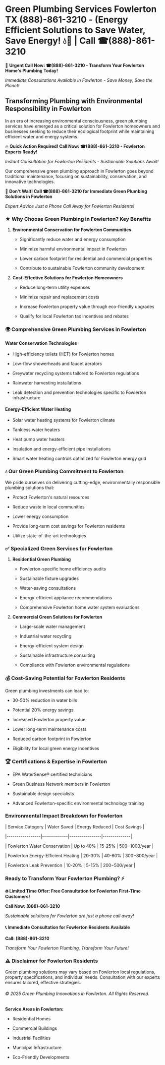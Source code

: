 # Green Plumbing Services Fowlerton TX (888)-861-3210 - (Energy Efficient Solutions to Save Water, Save Energy! 💧🌿 | Call ☎(888)-861-3210

🚨 **Urgent Call Now: ☎(888)-861-3210 - Transform Your Fowlerton Home's Plumbing Today!**
*Immediate Consultations Available in Fowlerton - Save Money, Save the Planet!*

## Transforming Plumbing with Environmental Responsibility in Fowlerton

In an era of increasing environmental consciousness, green plumbing services have emerged as a critical solution for Fowlerton homeowners and businesses seeking to reduce their ecological footprint while maintaining efficient water and energy systems. 

🔥 **Quick Action Required! Call Now: ☎(888)-861-3210 - Fowlerton Experts Ready!**
*Instant Consultation for Fowlerton Residents - Sustainable Solutions Await!*

Our comprehensive green plumbing approach in Fowlerton goes beyond traditional maintenance, focusing on sustainability, conservation, and innovative technologies.

🚨 **Don't Wait! Call ☎(888)-861-3210 for Immediate Green Plumbing Solutions in Fowlerton**
*Expert Advice Just a Phone Call Away for Fowlerton Residents!*

### ★ Why Choose Green Plumbing in Fowlerton? Key Benefits

1. **Environmental Conservation for Fowlerton Communities** 
   - Significantly reduce water and energy consumption
   - Minimize harmful environmental impact in Fowlerton
   - Lower carbon footprint for residential and commercial properties
   - Contribute to sustainable Fowlerton community development

2. **Cost-Effective Solutions for Fowlerton Homeowners** 
   - Reduce long-term utility expenses
   - Minimize repair and replacement costs
   - Increase Fowlerton property value through eco-friendly upgrades
   - Qualify for local Fowlerton tax incentives and rebates

### 🌍 Comprehensive Green Plumbing Services in Fowlerton

#### Water Conservation Technologies
- High-efficiency toilets (HET) for Fowlerton homes
- Low-flow showerheads and faucet aerators
- Greywater recycling systems tailored to Fowlerton regulations
- Rainwater harvesting installations
- Leak detection and prevention technologies specific to Fowlerton infrastructure

#### Energy-Efficient Water Heating
- Solar water heating systems for Fowlerton climate
- Tankless water heaters
- Heat pump water heaters
- Insulation and energy-efficient pipe installations
- Smart water heating controls optimized for Fowlerton energy grid

### 💧 Our Green Plumbing Commitment to Fowlerton

We pride ourselves on delivering cutting-edge, environmentally responsible plumbing solutions that:
- Protect Fowlerton's natural resources
- Reduce waste in local communities
- Lower energy consumption
- Provide long-term cost savings for Fowlerton residents
- Utilize state-of-the-art technologies

### ✅ Specialized Green Services for Fowlerton

1. **Residential Green Plumbing**
   - Fowlerton-specific home efficiency audits
   - Sustainable fixture upgrades
   - Water-saving consultations
   - Energy-efficient appliance recommendations
   - Comprehensive Fowlerton home water system evaluations

2. **Commercial Green Solutions for Fowlerton**
   - Large-scale water management
   - Industrial water recycling
   - Energy-efficient system design
   - Sustainable infrastructure consulting
   - Compliance with Fowlerton environmental regulations

### 💰 Cost-Saving Potential for Fowlerton Residents

Green plumbing investments can lead to:
- 30-50% reduction in water bills
- Potential 20% energy savings
- Increased Fowlerton property value
- Lower long-term maintenance costs
- Reduced carbon footprint in Fowlerton
- Eligibility for local green energy incentives

### 🏆 Certifications & Expertise in Fowlerton

- EPA WaterSense® certified technicians
- Green Business Network members in Fowlerton
- Sustainable design specialists
- Advanced Fowlerton-specific environmental technology training

### Environmental Impact Breakdown for Fowlerton

| Service Category | Water Saved | Energy Reduced | Cost Savings |
|-----------------|-------------|----------------|--------------|
| Fowlerton Water Conservation | Up to 40% | 15-25% | $500-$1000/year |
| Fowlerton Energy-Efficient Heating | 20-30% | 40-60% | $300-$800/year |
| Fowlerton Leak Prevention | 10-20% | 5-15% | $200-$500/year |

### Ready to Transform Your Fowlerton Plumbing? ⚡

**🔥 Limited Time Offer: Free Consultation for Fowlerton First-Time Customers!**

**Call Now: (888)-861-3210**
*Sustainable solutions for Fowlerton are just a phone call away!*

#### 📞 Immediate Consultation for Fowlerton Residents Available

**Call: (888)-861-3210**
*Transform Your Fowlerton Plumbing, Transform Your Future!*

### ⚠️ Disclaimer for Fowlerton Residents

Green plumbing solutions may vary based on Fowlerton local regulations, property specifications, and individual needs. Consultation with our experts ensures tailored, effective strategies.

###### © 2025 Green Plumbing Innovations in Fowlerton. All Rights Reserved.

**Service Areas in Fowlerton:** 
- Residential Homes
- Commercial Buildings
- Industrial Facilities
- Municipal Infrastructure
- Eco-Friendly Developments